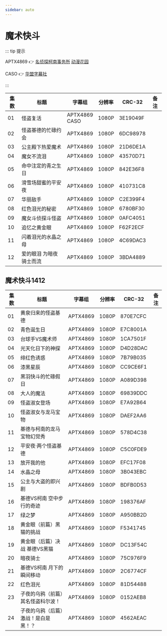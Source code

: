 ```yaml
---
sidebar: auto
---
```


# 魔术快斗

::: tip 提示

APTX4869 :point_right: [名侦探柯南事务所](https://bbs.aptx.cn/forum.php) [动漫花园](https://share.dmhy.org/topics/list/team_id/75)

CASO :point_right: [华盟字幕社](https://share.dmhy.org/topics/list/team_id/49)

:::

| 集数 | 标题 | 字幕组 | 分辨率 | CRC-32 | 备注 |
| --- | --- | --- | --- | --- | --- |
| 01 | 怪盗复活 | APTX4869<br />CASO | 1080P | 3E19049F | |
| 02 | 怪盗基德的忙碌约会 | APTX4869 | 1080P | 6DC98978 | |
| 03 | 公主殿下热爱魔术 | APTX4869 | 1080P | 21D6DE1A | |
| 04 | 魔女不流泪 | APTX4869 | 1080P | 43570D71 | |
| 05 | 命中注定的青之生日 | APTX4869 | 1080P | 842E36F8 | |
| 06 | 滑雪场甜蜜的平安夜 | APTX4869 | 1080P | 410731C8 | |
| 07 | 华丽敌手 | APTX4869 | 1080P | C2E399F4 | |
| 08 | 红色泪光的秘密 | APTX4869 | 1080P | 6780BF30 | |
| 09 | 魔女斗侦探斗怪盗 | APTX4869 | 1080P | 0AFC4051 | |
| 10 | 追忆之黄金眼 | APTX4869 | 1080P | F62F2ECF | |
| 11 | 闪着泪光的水晶之母 | APTX4869 | 1080P | 4C69DAC3 | |
| 12 | 爱的眼泪 为暗夜骑士而流 | APTX4869 | 1080P | 3BDA4889 | |

## 魔术快斗1412

| 集数 | 标题 | 字幕组 | 分辨率 | CRC-32 | 备注 |
| --- | --- | --- | --- | --- | --- |
| 01 | 黄泉归来的怪盗基德 | APTX4869 | 1080P | 870E7CFC | |
| 02 | 青色诞生日 | APTX4869 | 1080P | E7C8001A | |
| 03 | 台球手VS魔术师 | APTX4869 | 1080P | 1CA7501F | |
| 04 | 光天化日下的神探 | APTX4869 | 1080P | D4D28DAC | |
| 05 | 绯红色诱惑 | APTX4869 | 1080P | 7B79B035 | |
| 06 | 漆黑星辰 | APTX4869 | 1080P | CC9CE6F1 | |
| 07 | 黑羽快斗的忙碌假日 | APTX4869 | 1080P | A089D398 | |
| 08 | 大人的魔法 | APTX4869 | 1080P | 69839DDC | |
| 09 | 怪盗淑女登场 | APTX4869 | 1080P | E7A92B64 | |
| 10 | 怪盗淑女与龙马宝物 | APTX4869 | 1080P | DAEF2AA6 | |
| 11 | 基德与柯南的龙马宝物幻觉秀 | APTX4869 | 1080P | 578D4C38 | |
| 12 | 平安夜·两个怪盗基德 | APTX4869 | 1080P | C5C0FDE9 | |
| 13 | 放开我的他 | APTX4869 | 1080P | EFC17F08 | |
| 14 | 水晶之母 | APTX4869 | 1080P | 3B043EBC | |
| 15 | 公主与大盗的即兴剧 | APTX4869 | 1080P | BDFB0D53 | |
| 16 | 基德VS柯南 空中步行的奇迹 | APTX4869 | 1080P | 198376AF | |
| 17 | 绿之梦 | APTX4869 | 1080P | A950BB2D | |
| 18 | 黄金眼（前篇）黑猫的挑战 | APTX4869 | 1080P | F5341745 | |
| 19 | 黄金眼（后篇）决战 基德VS黑猫 | APTX4869 | 1080P | DC13F54C | |
| 20 | 暗夜骑士 | APTX4869 | 1080P | 75C976F9 | |
| 21 | 基德VS柯南 月下的瞬间移动 | APTX4869 | 1080P | 2C6774CF | |
| 22 | 红色泪光 | APTX4869 | 1080P | 81D54488 | |
| 23 | 子夜的乌鸦（前篇）其名怪盗科尔波！ | APTX4869 | 1080P | 0152AEB8 | |
| 24 | 子夜的乌鸦（后篇）激战！是白是黑！？ | APTX4869 | 1080P | 4562AEAC | |